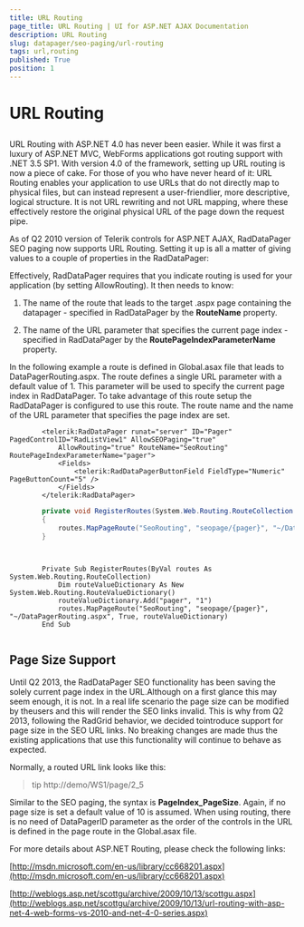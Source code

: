 ```yaml
---
title: URL Routing
page_title: URL Routing | UI for ASP.NET AJAX Documentation
description: URL Routing
slug: datapager/seo-paging/url-routing
tags: url,routing
published: True
position: 1
---
```


# URL Routing



## 

URL Routing with ASP.NET 4.0 has never been easier. While it was first a luxury of ASP.NET MVC, WebForms applications got routing support with .NET 3.5 SP1. With version 4.0 of the framework, setting up URL routing is now a piece of cake. For those of you who have never heard of it: URL Routing enables your application to use URLs that do not directly map to physical files, but can instead represent a user-friendlier, more descriptive, logical structure. It is not URL rewriting and not URL mapping, where these effectively restore the original physical URL of the page down the request pipe.

As of Q2 2010 version of Telerik controls for ASP.NET AJAX, RadDataPager SEO paging now supports URL Routing. Setting it up is all a matter of giving values to a couple of properties in the RadDataPager:

Effectively, RadDataPager requires that you indicate routing is used for your application (by setting AllowRouting). It then needs to know:

1. The name of the route that leads to the target .aspx page containing the datapager - specified in RadDataPager by the __RouteName__ property.

1. The name of the URL parameter that specifies the current page index - specified in RadDataPager by the __RoutePageIndexParameterName__ property.

In the following example a route is defined in Global.asax file that leads to DataPagerRouting.aspx. The route defines a single URL parameter with a default value of 1. This parameter will be used to specify the current page index in RadDataPager. To take advantage of this route setup the RadDataPager is configured to use this route. The route name and the name of the URL parameter that specifies the page index are set.



````ASPNET
	    <telerik:RadDataPager runat="server" ID="Pager" PagedControlID="RadListView1" AllowSEOPaging="true"
	        AllowRouting="true" RouteName="SeoRouting" RoutePageIndexParameterName="pager">
	        <Fields>
	            <telerik:RadDataPagerButtonField FieldType="Numeric" PageButtonCount="5" />
	        </Fields>
	    </telerik:RadDataPager>
````
````C#
	    private void RegisterRoutes(System.Web.Routing.RouteCollection routes)
	    {
	        routes.MapPageRoute("SeoRouting", "seopage/{pager}", "~/DataPagerRouting.aspx", true, new System.Web.Routing.RouteValueDictionary{ { "pager", "1" } });
	    }			
````
````VB.NET
	     
	
	    Private Sub RegisterRoutes(ByVal routes As System.Web.Routing.RouteCollection)
	        Dim routeValueDictionary As New System.Web.Routing.RouteValueDictionary()
	        routeValueDictionary.Add("pager", "1")
	        routes.MapPageRoute("SeoRouting", "seopage/{pager}", "~/DataPagerRouting.aspx", True, routeValueDictionary)
	    End Sub
	
````


## Page Size Support

Until Q2 2013, the RadDataPager SEO functionality has been saving the solely current page index in the URL.Although on a first glance this may seem enough, it is not. In a real life scenario the page size can be modified by theusers and this will render the SEO links invalid. This is why from Q2 2013, following the RadGrid behavior, we decided tointroduce support for page size in the SEO URL links. No breaking changes are made thus the existing applications that use this functionality will continue to behave as expected.

Normally, a routed URL link looks like this:

>tip http://demo/WS1/page/2_5
>


Similar to the SEO paging, the syntax is __PageIndex_PageSize__. Again, if no page size is set a default value of 10 is assumed. When using routing, there is no need of DataPagerID parameter as the order of the controls in the URL is defined in the page route in the Global.asax file.

For more details about ASP.NET Routing, please check the following links:

[http://msdn.microsoft.com/en-us/library/cc668201.aspx](http://msdn.microsoft.com/en-us/library/cc668201.aspx)

[http://weblogs.asp.net/scottgu/archive/2009/10/13/scottgu.aspx](http://weblogs.asp.net/scottgu/archive/2009/10/13/url-routing-with-asp-net-4-web-forms-vs-2010-and-net-4-0-series.aspx)
